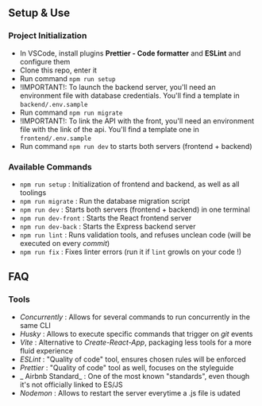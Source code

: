 ## Setup & Use

### Project Initialization

- In VSCode, install plugins **Prettier - Code formatter** and **ESLint** and configure them
- Clone this repo, enter it
- Run command `npm run setup`
- !IMPORTANT!: To launch the backend server, you'll need an environment file with database credentials. You'll find a template in `backend/.env.sample`
- Run command `npm run migrate`
- !IMPORTANT!: To link the API with the front, you'll need an environment file with the link of the api. You'll find a template one in `frontend/.env.sample`
- Run command `npm run dev` to starts both servers (frontend + backend)

### Available Commands

- `npm run setup` : Initialization of frontend and backend, as well as all toolings
- `npm run migrate` : Run the database migration script
- `npm run dev` : Starts both servers (frontend + backend) in one terminal
- `npm run dev-front` : Starts the React frontend server
- `npm run dev-back` : Starts the Express backend server
- `npm run lint` : Runs validation tools, and refuses unclean code (will be executed on every _commit_)
- `npm run fix` : Fixes linter errors (run it if `lint` growls on your code !)

## FAQ

### Tools

- _Concurrently_ : Allows for several commands to run concurrently in the same CLI
- _Husky_ : Allows to execute specific commands that trigger on _git_ events
- _Vite_ : Alternative to _Create-React-App_, packaging less tools for a more fluid experience
- _ESLint_ : "Quality of code" tool, ensures chosen rules will be enforced
- _Prettier_ : "Quality of code" tool as well, focuses on the styleguide
- _ Airbnb Standard_ : One of the most known "standards", even though it's not officially linked to ES/JS
- _Nodemon_ : Allows to restart the server everytime a .js file is udated
